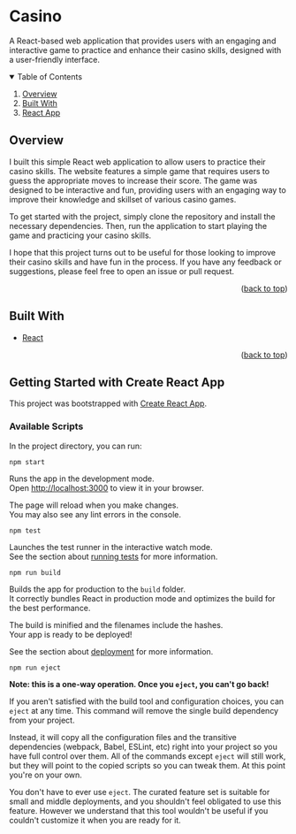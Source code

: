 # Casino

A React-based web application that provides users with an engaging and interactive game to practice and enhance their casino skills, designed with a user-friendly interface.

<!-- TABLE OF CONTENTS -->
<div id="top"></div>

<details open>
  <summary>Table of Contents</summary>
  <ol>
    <li><a href="#overview">Overview</a></li>
    <li><a href="#buildwith">Built With</a></li>
    <li><a href="#acknowledgments">React App</a></li>
  </ol>
</details>

<!-- OVERVIEW -->
<div id="overview"></div>

## Overview

I built this simple React web application to allow users to practice their casino skills. The website features a simple game that requires users to guess the appropriate moves to increase their score. The game was designed to be interactive and fun, providing users with an engaging way to improve their knowledge and skillset of various casino games.

To get started with the project, simply clone the repository and install the necessary dependencies. Then, run the application to start playing the game and practicing your casino skills.

I hope that this project turns out to be useful for those looking to improve their casino skills and have fun in the process. If you have any feedback or suggestions, please feel free to open an issue or pull request.

<p align="right">(<a href="#top">back to top</a>)</p>

<!-- Built With -->
<div id="builtwith"></div>

## Built With
* [React](https://reactjs.org)

<p align="right">(<a href="#top">back to top</a>)</p>


## Getting Started with Create React App

This project was bootstrapped with [Create React App](https://github.com/facebook/create-react-app).

### Available Scripts

In the project directory, you can run:

```npm start```

Runs the app in the development mode.\
Open [http://localhost:3000](http://localhost:3000) to view it in your browser.

The page will reload when you make changes.\
You may also see any lint errors in the console.

```npm test```

Launches the test runner in the interactive watch mode.\
See the section about [running tests](https://facebook.github.io/create-react-app/docs/running-tests) for more information.

```npm run build```

Builds the app for production to the `build` folder.\
It correctly bundles React in production mode and optimizes the build for the best performance.

The build is minified and the filenames include the hashes.\
Your app is ready to be deployed!

See the section about [deployment](https://facebook.github.io/create-react-app/docs/deployment) for more information.

```npm run eject```

**Note: this is a one-way operation. Once you `eject`, you can't go back!**

If you aren't satisfied with the build tool and configuration choices, you can `eject` at any time. This command will remove the single build dependency from your project.

Instead, it will copy all the configuration files and the transitive dependencies (webpack, Babel, ESLint, etc) right into your project so you have full control over them. All of the commands except `eject` will still work, but they will point to the copied scripts so you can tweak them. At this point you're on your own.

You don't have to ever use `eject`. The curated feature set is suitable for small and middle deployments, and you shouldn't feel obligated to use this feature. However we understand that this tool wouldn't be useful if you couldn't customize it when you are ready for it.
